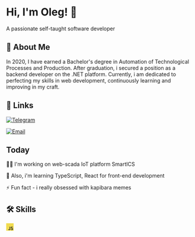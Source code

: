 
# Hi, I'm Oleg! 👋
A passionate self-taught software developer 

## 🚀 About Me
In 2020, I have earned a Bachelor's degree in Automation of Technological Processes and Production. After graduation, i secured a position as a backend developer on the .NET platform. Currently, i am dedicated to perfecting my skills in web development, continuously learning and improving in my craft. 
## 🔗 Links
[![Telegram](https://img.shields.io/badge/Telegram-%40olvitmor-blue.svg)](https://t.me/olvitmor)

[![Email](https://img.shields.io/badge/olvitmor%40gmail.com-red.svg)](mailto:olvitmor@gmail.com)

## Today
👩‍💻 I'm working on web-scada IoT platform SmartICS

🧠 Also, i'm learning TypeScript, React for front-end development

⚡️ Fun fact - i really obsessed with kapibara memes


## 🛠 Skills
<code><img height="20" src="https://raw.githubusercontent.com/github/explore/80688e429a7d4ef2fca1e82350fe8e3517d3494d/topics/javascript/javascript.png"></code>

